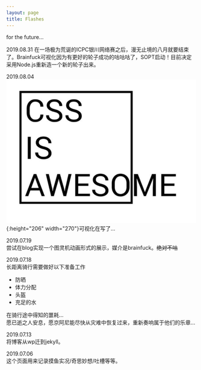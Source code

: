```yaml
---
layout: page
title: Flashes
---
```

for the future...

2019.08.31
在一场极为荒诞的ICPC银川网络赛之后，漫无止境的八月就要结束了。Brainfuck可视化因为有更好的轮子成功的咕咕咕了，SOPT启动！目前决定采用Node.js重新造一个新的轮子出来。

2019.08.04
![css is awesome](/images/css_is_awesome.jpg){:height="206" width="270"}可视化在写了...

2019.07.19  
尝试在blog实现一个图灵机动画形式的展示，媒介是brainfuck。<del>绝对不咕</del>

2019.07.18  
长距离骑行需要做好以下准备工作
- 防晒
- 体力分配
- 头盔
- 充足的水  

在骑行途中得知的噩耗...  
愿已逝之人安息，愿京阿尼能尽快从灾难中恢复过来，重新奏响属于他们的乐章...  

2019.07.13  
将博客从wp迁到jekyll。  

2019.07.06  
这个页面用来记录摸鱼实况/奇思妙想/吐槽等等。
